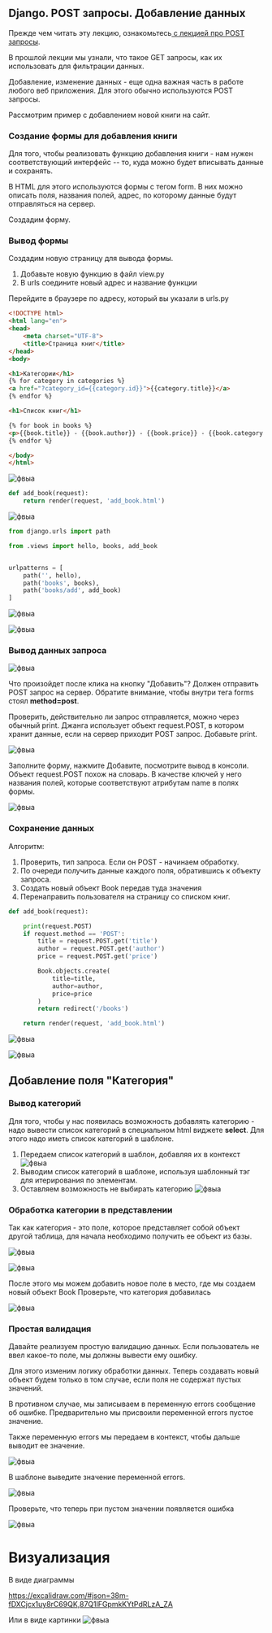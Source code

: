 ## Django. POST запросы. Добавление данных

Прежде чем читать эту лекцию, ознакомьтесь[ с лекцией про POST запросы](https://pythontop.streamlit.app/%D0%92%D0%B5%D0%B1._POST_%D0%B7%D0%B0%D0%BF%D1%80%D0%BE%D1%81%D1%8B). 

В прошлой лекции мы узнали, что такое GET запросы, как их использовать для фильтрации данных. 

Добавление, изменение данных - еще одна важная часть в работе любого веб приложения. 
Для этого обычно используются POST запросы.

Рассмотрим пример с добавлением новой книги на сайт. 
### Создание формы для добавления книги 

Для того, чтобы реализовать функцию добавления книги - нам нужен соответствующий интерфейс -- то, куда можно будет вписывать данные и сохранять. 

В HTML для этого используются формы с тегом form. В них можно описать поля, названия полей, адрес, по которому данные будут отправляться на сервер. 

Создадим форму. 

### Вывод формы 

Создадим новую страницу для вывода формы. 

1. Добавьте новую функцию в файл view.py
2. В urls соедините новый адрес и название функции 

Перейдите в браузере по адресу, который вы указали в urls.py
```html
<!DOCTYPE html>
<html lang="en">
<head>
    <meta charset="UTF-8">
    <title>Страница книг</title>
</head>
<body>

<h1>Категории</h1>
{% for category in categories %}
<a href="?category_id={{category.id}}">{{category.title}}</a>
{% endfor %}

<h1>Список книг</h1>

{% for book in books %}
<p>{{book.title}} - {{book.author}} - {{book.price}} - {{book.category.title}}</p>
{% endfor %}

</body>
</html>
```


![фвыа](http://images.na4u.ru/static/django5/2_1.png)

```python
def add_book(request):
    return render(request, 'add_book.html')
```
![фвыа](http://images.na4u.ru/static/django5/2_2.png)

```python
from django.urls import path

from .views import hello, books, add_book


urlpatterns = [
    path('', hello),
    path('books', books),
    path('books/add', add_book)
]

```
![фвыа](http://images.na4u.ru/static/django5/3.png)

![фвыа](http://images.na4u.ru/static/django5/4.png)
### Вывод данных запроса

![фвыа](http://images.na4u.ru/static/django5/5.png)

Что произойдет после клика на кнопку "Добавить"? Должен отправить POST запрос на сервер. Обратите внимание, чтобы внутри тега forms стоял **method=post**.

Проверить, действительно ли запрос отправляется, можно через обычный print. Джанга использует объект request.POST, в котором хранит данные, если на сервер приходит POST запрос. Добавьте print. 

![фвыа](http://images.na4u.ru/static/django5/6.png)

Заполните форму, нажмите Добавите, посмотрите вывод в консоли. 
Объект request.POST похож на словарь. В качестве ключей у него названия полей, которые соответствуют атрибутам name в полях формы. 

![фвыа](http://images.na4u.ru/static/django5/7.png)


### Сохранение данных

Алгоритм:
1. Проверить, тип запроса. Если он POST - начинаем обработку.
2. По очереди получить данные каждого поля, обратившись к объекту запроса. 
3. Создать новый объект Book передав туда значения
4. Перенаправить пользователя на страницу со списком книг.

```python
def add_book(request):

    print(request.POST)
    if request.method == 'POST':
        title = request.POST.get('title')
        author = request.POST.get('author')
        price = request.POST.get('price')

        Book.objects.create(
            title=title,
            author=author,
            price=price
        )
        return redirect('/books')

    return render(request, 'add_book.html')
```


![фвыа](http://images.na4u.ru/static/django5/8.png)


![фвыа](http://images.na4u.ru/static/django5/9.png)
## Добавление поля "Категория"

### Вывод категорий

Для того, чтобы у нас появилась возможность добавлять категорию - надо вывести список категорий в специальном html виджете **select**. Для этого надо иметь список категорий в шаблоне. 

1. Передаем список категорий в шаблон, добавляя их в контекст
	![фвыа](http://images.na4u.ru/static/django5/10.png)
2. Выводим список категорий в шаблоне, используя шаблонный тэг для итерирования по элементам. 
3. Оставляем возможность не выбирать категорию 
![фвыа](http://images.na4u.ru/static/django5/11.png)

### Обработка категории в представлении

Так как категория - это поле, которое представляет собой объект другой таблица, для начала необходимо получить ее объект из базы. 

![фвыа](http://images.na4u.ru/static/django5/12.png)


![фвыа](http://images.na4u.ru/static/django5/13.png)

После этого мы можем добавить новое поле в место, где мы создаем новый объект Book
Проверьте, что категория добавилась 

![фвыа](http://images.na4u.ru/static/django5/14.png)
### Простая валидация

Давайте реализуем простую валидацию данных. Если пользователь не ввел какое-то поле, мы должны вывести ему ошибку.

Для этого изменим логику обработки данных. Теперь создавать новый объект будем только в том случае, если поля не содержат пустых значений. 



В противном случае, мы записываем в переменную errors сообщение об ошибке. Предварительно мы присвоили переменной errors пустое значение. 

Также переменную errors мы передаем в контекст, чтобы дальше выводит ее значение. 

![фвыа](http://images.na4u.ru/static/django5/15.png)

В шаблоне выведите значение переменной errors. 

![фвыа](http://images.na4u.ru/static/django5/16.png)

Проверьте, что теперь при пустом значении появляется ошибка

![фвыа](http://images.na4u.ru/static/django5/18.png)
# Визуализация

В виде диаграммы 

https://excalidraw.com/#json=38m-fDXCjcx1uy8rC69QK,87Q1lFGpmkKYtPdRLzA_ZA

Или в виде картинки
![фвыа](http://images.na4u.ru/static/django5/19.png)